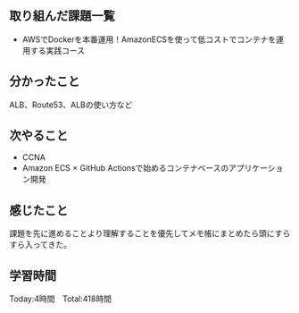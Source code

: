 ## 取り組んだ課題一覧


- AWSでDockerを本番運用！AmazonECSを使って低コストでコンテナを運用する実践コース

## 分かったこと

ALB、Route53、ALBの使い方など

## 次やること　

- CCNA
- Amazon ECS × GitHub Actionsで始めるコンテナベースのアプリケーション開発


## 感じたこと

課題を先に進めることより理解することを優先してメモ帳にまとめたら頭にすらすら入ってきた。


## 学習時間

Today:4時間　Total:418時間